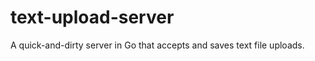 text-upload-server
==================

A quick-and-dirty server in Go that accepts and saves text file uploads.
